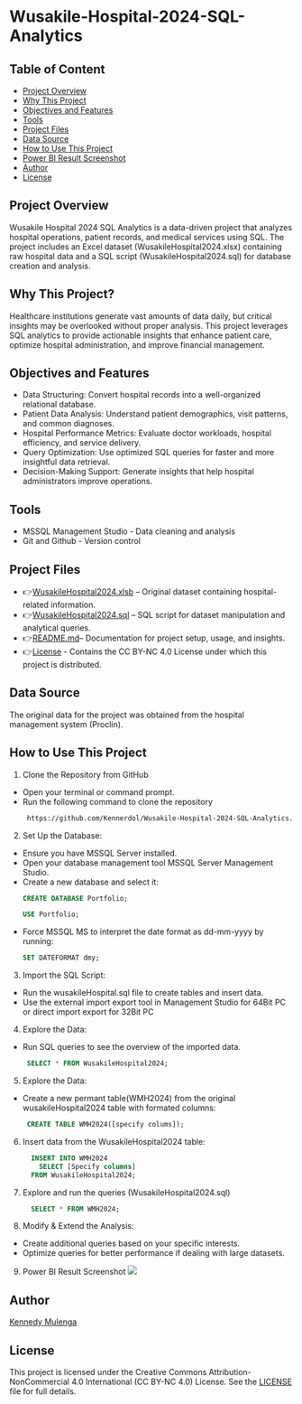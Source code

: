 # Wusakile-Hospital-2024-SQL-Analytics

## Table of Content
  - [Project Overview](#project-overview)
  - [Why This Project](#why-this-project)
  - [Objectives and Features](#objectives-and-features)
  - [Tools](#tools)
  - [Project Files](#project-files)
  - [Data Source](#data-source)
  - [How to Use This Project](#how-to-use-this-project)
  - [Power BI Result Screenshot](#power-bi-result-screenshot)
  - [Author](#author)
  - [License](#license)

## Project Overview
Wusakile Hospital 2024 SQL Analytics is a data-driven project that analyzes hospital operations, patient records, and medical services using SQL. The project includes an Excel dataset (WusakileHospital2024.xlsx) containing raw hospital data and a SQL script (WusakileHospital2024.sql) for database creation and analysis.

## Why This Project?
Healthcare institutions generate vast amounts of data daily, but critical insights may be overlooked without proper analysis. This project leverages SQL analytics to provide actionable insights that enhance patient care, optimize hospital administration, and improve financial management.

## Objectives and Features
- Data Structuring: Convert hospital records into a well-organized relational database.
- Patient Data Analysis: Understand patient demographics, visit patterns, and common diagnoses.
- Hospital Performance Metrics: Evaluate doctor workloads, hospital efficiency, and service delivery.
- Query Optimization: Use optimized SQL queries for faster and more insightful data retrieval.
- Decision-Making Support: Generate insights that help hospital administrators improve operations.

## Tools
- MSSQL Management Studio - Data cleaning and analysis
- Git and Github - Version control
  
## Project Files
- 👉[WusakileHospital2024.xlsb](https://github.com/Kennerdol/Wusakile-Hospital-2024-SQL-Analytics/blob/main/WusakileHospital2024.xlsb) – Original dataset containing hospital-related information.
- 👉[WusakileHospital2024.sql](https://github.com/Kennerdol/Wusakile-Hospital-2024-SQL-Analytics/blob/main/WusakileHospital2024.sql) – SQL script for dataset manipulation and analytical queries.
- 👉[README.md](https://github.com/Kennerdol/Wusakile-Hospital-2024-SQL-Analytics/edit/main/README.md)– Documentation for project setup, usage, and insights.
- 👉[License](https://github.com/Kennerdol/Wusakile-Hospital-2024-SQL-Analytics/blob/main/License.txt) - Contains the CC BY-NC 4.0 License under which this project is distributed.

## Data Source
The original data for the project was obtained from the hospital management system (Proclin).

## How to Use This Project

1. Clone the Repository from GitHub
- Open your terminal or command prompt.
- Run the following command to clone the repository
  ```sh
   https://github.com/Kennerdol/Wusakile-Hospital-2024-SQL-Analytics.git
  ```

2. Set Up the Database:
- Ensure you have MSSQL Server installed.
- Open your database management tool MSSQL Server Management Studio.
- Create a new database and select it:
  ```sql
  CREATE DATABASE Portfolio;
  ```
  ```sql
  USE Portfolio;
  ```
- Force MSSQL MS to interpret the date format as dd-mm-yyyy by running:
  ```sql
  SET DATEFORMAT dmy;
  ```
  
3. Import the SQL Script:
- Run the wusakileHospital.sql file to create tables and insert data.
- Use the external import export tool in Management Studio for 64Bit PC or direct import export for 32Bit PC

4. Explore the Data:
- Run SQL queries to see the overview of the imported data.
   ```sql
    SELECT * FROM WusakileHospital2024;
   ```
   
5. Explore the Data:
- Create a new permant table(WMH2024) from the original wusakileHospital2024 table with formated columns:
   ```sql
    CREATE TABLE WMH2024([specify colums]);
   ```

6. Insert data from the WusakileHospital2024 table:
     ```sql
       INSERT INTO WMH2024
         SELECT [Specify columns]
       FROM WusakileHospital2024;
    ```

7. Explore and run the queries (WusakileHospital2024.sql)
     ```sql
       SELECT * FROM WMH2024;
    ```
8. Modify & Extend the Analysis:
- Create additional queries based on your specific interests.
- Optimize queries for better performance if dealing with large datasets.

9. Power BI Result Screenshot
    ![](WMH2924.png)
## Author
[Kennedy Mulenga](https://www.linkedin.com/in/kennedy-mulenga-675a32169/)

## License
This project is licensed under the Creative Commons Attribution-NonCommercial 4.0 International (CC BY-NC 4.0) License. 
See the [LICENSE](https://github.com/Kennerdol/Wusakile-Hospital-2024-SQL-Analytics/blob/main/License.txt) file for full details.
